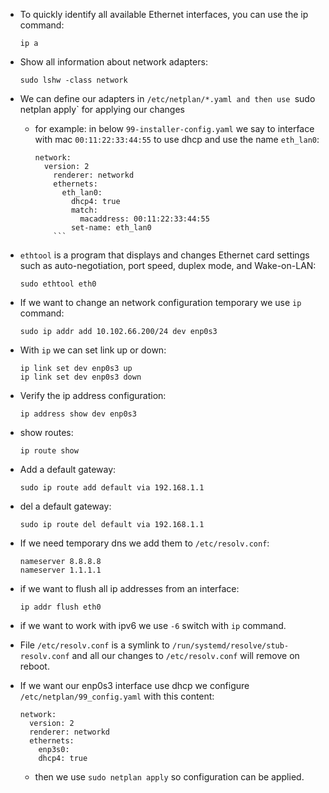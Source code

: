 * To quickly identify all available Ethernet interfaces, you can use the ip command:
	```
	ip a
	```

* Show all information about network adapters:
	```
	sudo lshw -class network
	```

* We can define our adapters in `/etc/netplan/*.yaml and then use `sudo netplan apply` 
for applying our changes
  - for example: in below `99-installer-config.yaml` we say to interface with mac
   `00:11:22:33:44:55` to use dhcp and use the name `eth_lan0`:
	```
	network:
  	  version: 2
        renderer: networkd
        ethernets:
          eth_lan0:
            dhcp4: true
            match:
              macaddress: 00:11:22:33:44:55
            set-name: eth_lan0
    	``` 

* `ethtool` is a program that displays and changes Ethernet card settings such as 
auto-negotiation, port speed, duplex mode, and Wake-on-LAN:
	```
	sudo ethtool eth0
	```

* If we want to change an network configuration temporary we use `ip` command:
	```
	sudo ip addr add 10.102.66.200/24 dev enp0s3
	```

* With `ip` we can set link up or down:
	```
	ip link set dev enp0s3 up
	ip link set dev enp0s3 down
	```

* Verify the ip address configuration:
	```
	ip address show dev enp0s3
	```

* show routes:
	```
	ip route show
	```

* Add a default gateway:
	```
	sudo ip route add default via 192.168.1.1
	```

* del a default gateway:
	```
	sudo ip route del default via 192.168.1.1
	```

* If we need temporary dns we add them to `/etc/resolv.conf`:
	```
	nameserver 8.8.8.8
	nameserver 1.1.1.1
	```

* if we want to flush all ip addresses from an interface:
	```
	ip addr flush eth0
	```

* if we want to work with ipv6 we use `-6` switch with `ip` command.

* File `/etc/resolv.conf` is a symlink to `/run/systemd/resolve/stub-resolv.conf`
and all our changes to `/etc/resolv.conf` will remove on reboot.

* If we want our enp0s3 interface use dhcp we configure 
`/etc/netplan/99_config.yaml` with this content:
	```
	network:
  	  version: 2
  	  renderer: networkd
  	  ethernets:
   	    enp3s0:
      	dhcp4: true
	```
  - then we use `sudo netplan apply` so configuration can be applied.